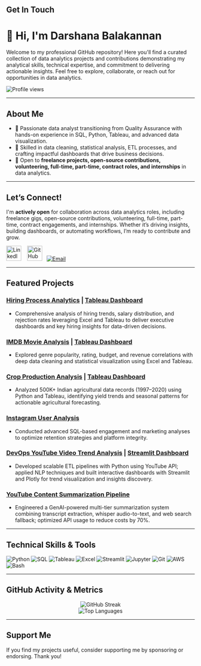 <!-- 
# Hi there, I'm Darshana 👋

Welcome to my personal repository! Here you'll find various projects and contributions I've made. Feel free to explore and reach out if you have any questions or collaboration ideas.

![Profile views](https://komarev.com/ghpvc/?username=darshanabk&color=blue)

## About Me

- 🌱 I’m currently learning and exploring new technologies.
- 💬 Ask me about data analytics, open-source contributions, and more.
- 📫 How to reach me: [Email](mailto:darshanabalakannan@gmail.com)
 ##
![GitHub Stats](https://github-readme-stats.vercel.app/api?username=darshanabk&show_icons=true&theme=radical) 
## Projects

Here are some of my noteworthy projects:

### Project 1: [Hiring Process Analytics](https://github.com/darshanabk/HiringProcessAnalytics)
<p align="left">
  <img src="https://github.com/darshanabk/HiringProcessAnalytics/blob/main/Recruitment.jpg" width="500" height = "250" title="hover text">
</p>

- Analyzing hiring trends, salary distribution, and rejection rates using Microsoft Excel and Tableau. Includes a Tableau KPI dashboard and Excel-based insights for data-driven hiring decisions.

### Project 2: [IMDB Movie Analysis](https://github.com/darshanabk/IMDBMovieAnalysis)
<p align="left">
  <img src="https://github.com/darshanabk/IMDBMovieAnalysis/blob/main/download.png" width="500" height = "250" title="hover text">
</p>

- This project analyzes the IMDB movie dataset using Excel and Tableau, exploring trends in genres, ratings, budgets, and revenues through data cleaning, statistical analysis, and visualizations.

### Project 3: [Crop Production](https://github.com/darshanabk/Crop_Production)
<p align="left">
  <img src="https://github.com/darshanabk/Crop_Production/blob/main/Crop.jfif" width="500" height = "250" title="hover text">
</p>

- This repository analyzes crop production data in India from 1997 to 2020, offering insights on agricultural trends, predictions, and regional comparisons using Python, Tableau, and data visualization tools.

### Project 4: [Instagram User Analysis](https://github.com/darshanabk/InstagramUserAnalysis)
<p align="left">
  <img src="https://github.com/darshanabk/InstagramUserAnalysis/blob/main/insta.jfif" width="500" height = "250" title="hover text">
</p>

- This repository analyzes Instagram user engagement using SQL queries to extract insights into user behavior, marketing effectiveness, and platform trends, aiming to optimize strategies, improve retention, and ensure platform integrity. 

## Tools

![Python](https://img.shields.io/badge/-Python-3776AB?style=flat&logo=python&logoColor=white)
![MySQL](https://img.shields.io/badge/-MySQL-4479A1?style=flat&logo=mysql&logoColor=white)
![Kaggle](https://img.shields.io/badge/-Kaggle-20BEFF?style=flat&logo=kaggle&logoColor=white)
![Jupyter Notebook](https://img.shields.io/badge/-Jupyter_Notebook-F37626?style=flat&logo=jupyter&logoColor=white)
![Git](https://img.shields.io/badge/-Git-F05032?style=flat&logo=git&logoColor=white)
![GitHub](https://img.shields.io/badge/-GitHub-181717?style=flat&logo=github&logoColor=white)
![VS Code](https://img.shields.io/badge/-VS_Code-0078D4?style=flat&logo=visual-studio-code&logoColor=white)
![Statistics](https://img.shields.io/badge/-Statistics-000000?style=flat&logo=statistics&logoColor=white)
![Tableau](https://img.shields.io/badge/-Tableau-E97627?style=flat&logo=tableau&logoColor=white)
![SQL](https://img.shields.io/badge/-SQL-4479A1?style=flat&logo=sql&logoColor=white)
![Supabase](https://img.shields.io/badge/-Supabase-3ECF8E?style=flat&logo=supabase&logoColor=white)
![Excel](https://img.shields.io/badge/-Excel-217346?style=flat&logo=microsoft-excel&logoColor=white)
![HTML](https://img.shields.io/badge/-HTML5-E34F26?style=flat&logo=html5&logoColor=white)
![CSS](https://img.shields.io/badge/-CSS3-1572B6?style=flat&logo=css3&logoColor=white)
![JavaScript](https://img.shields.io/badge/-JavaScript-F7DF1E?style=flat&logo=javascript&logoColor=black)

<!-- <img src="https://cdn.jsdelivr.net/gh/devicons/devicon/icons/python/python-original.svg" width="40" height="40"><img src="https://cdn.jsdelivr.net/gh/devicons/devicon/icons/mysql/mysql-original.svg" width="40" height="40"><img src="https://cdn.jsdelivr.net/gh/devicons/devicon/icons/git/git-original.svg" width="40" height="40"><img src="https://cdn.jsdelivr.net/gh/devicons/devicon/icons/jupyter/jupyter-original.svg" width="40" height="40"><img src="https://cdn.jsdelivr.net/gh/devicons/devicon/icons/kaggle/kaggle-original.svg" width="40" height="40"><img src="https://cdn.jsdelivr.net/gh/devicons/devicon/icons/vscode/vscode-original.svg" width="40" height="40"/>  -->




## Get In Touch
<!--
      <style>
        .libutton {
          display: flex;
          flex-direction: column;
          justify-content: center;
          padding: 7px;
          text-align: center;
          outline: none;
          text-decoration: none !important;
          color: #ffffff !important;
          width: 200px;
          height: 32px;
          border-radius: 16px;
          background-color: #0A66C2;
          font-family: "SF Pro Text", Helvetica, sans-serif;
        }
      </style>
<a class="libutton" href="https://www.linkedin.com/comm/mynetwork/discovery-see-all?usecase=PEOPLE_FOLLOWS&followMember=darshanabk" target="_blank">Follow on LinkedIn</a>

-->

<!--
[<img src="https://cdn.jsdelivr.net/gh/devicons/devicon/icons/linkedin/linkedin-original.svg" width="40" height="40" alt="LinkedIn"/>](https://linkedin.com/in/darshanabk/)
##



![GitHub Streak](https://github-readme-streak-stats.herokuapp.com/?user=darshanabk&theme=radical)

![Top Languages](https://github-readme-stats.vercel.app/api/top-langs/?username=darshanabk&layout=compact&theme=radical) 
![trophy](https://github-profile-trophy.vercel.app/?username=darshanabk&theme=radical)

<!-- 
![Activity Graph](https://activity-graph.herokuapp.com/graph?username=darshanabk&theme=radical) 
-->


# 👋 Hi, I'm Darshana Balakannan

Welcome to my professional GitHub repository! Here you'll find a curated collection of data analytics projects and contributions demonstrating my analytical skills, technical expertise, and commitment to delivering actionable insights. Feel free to explore, collaborate, or reach out for opportunities in data analytics.

![Profile views](https://komarev.com/ghpvc/?username=darshanabk&color=blue)

---

## About Me

- 🌱 Passionate data analyst transitioning from Quality Assurance with hands-on experience in SQL, Python, Tableau, and advanced data visualization.
- 💬 Skilled in data cleaning, statistical analysis, ETL processes, and crafting impactful dashboards that drive business decisions.
- 🤝 Open to **freelance projects, open-source contributions, volunteering, full-time, part-time, contract roles, and internships** in data analytics.
---

## Let’s Connect!

I'm **actively open** for collaboration across data analytics roles, including freelance gigs, open-source contributions, volunteering, full-time, part-time, contract engagements, and internships. Whether it’s driving insights, building dashboards, or automating workflows, I’m ready to contribute and grow.

[<img src="https://cdn.jsdelivr.net/gh/devicons/devicon/icons/linkedin/linkedin-original.svg" width="40" height="40" alt="LinkedIn"/>](https://linkedin.com/in/darshanabk/) &nbsp;&nbsp; [<img src="https://img.icons8.com/ios-filled/50/808080/github.png" width="40" height="40" alt="GitHub"/>](https://github.com/darshanabk)&nbsp;&nbsp;
[![Email](https://img.icons8.com/ios/40/808080/new-post.png)](mailto:darshanabalakannan@gmail.com)



 
<!-- [<img src="https://cdn.jsdelivr.net/gh/devicons/devicon/icons/github/github-original.svg" width="40" height="40" alt="GitHub"/>](https://github.com/darshanabk) -->



---

## Featured Projects

### [Hiring Process Analytics](https://github.com/darshanabk/HiringProcessAnalytics) | [Tableau Dashboard](https://public.tableau.com/views/HiringProcessAnalytics_17383579109830/HiringProcessAnalytics?:language=en-US&:sid=&:redirect=auth&:display_count=n&:origin=viz_share_link)
 
- Comprehensive analysis of hiring trends, salary distribution, and rejection rates leveraging Excel and Tableau to deliver executive dashboards and key hiring insights for data-driven decisions.

### [IMDB Movie Analysis](https://github.com/darshanabk/IMDBMovieAnalysis) | [Tableau Dashboard](https://public.tableau.com/app/profile/darshana.b8538/viz/IMDBMovieAnalysis_17383721644000/IMDBMovieAnalysis) 
 
- Explored genre popularity, rating, budget, and revenue correlations with deep data cleaning and statistical visualization using Excel and Tableau.

### [Crop Production Analysis](https://github.com/darshanabk/Crop_Production) | [Tableau Dashboard](https://public.tableau.com/app/profile/darshana.b8538/viz/CropProductionAnalysis_17334398919360/CropProductionDashboard)

- Analyzed 500K+ Indian agricultural data records (1997–2020) using Python and Tableau, identifying yield trends and seasonal patterns for actionable agricultural forecasting.

### [Instagram User Analysis](https://github.com/darshanabk/InstagramUserAnalysis)  
 
- Conducted advanced SQL-based engagement and marketing analyses to optimize retention strategies and platform integrity.

### [DevOps YouTube Video Trend Analysis](https://github.com/darshanabk/YouTube_Video_Trend_Analysis) | [Streamlit Dashboard](https://devops-youtube-trends.streamlit.app/) 
- Developed scalable ETL pipelines with Python using YouTube API; applied NLP techniques and built interactive dashboards with Streamlit and Plotly for trend visualization and insights discovery.

### [YouTube Content Summarization Pipeline](https://www.kaggle.com/code/darshanabalakannan/youtube-video-summarization-using-genai) 
- Engineered a GenAI-powered multi-tier summarization system combining transcript extraction, whisper audio-to-text, and web search fallback; optimized API usage to reduce costs by 70%.

---

## Technical Skills & Tools

![Python](https://img.shields.io/badge/-Python-3776AB?style=flat&logo=python&logoColor=white)
![SQL](https://img.shields.io/badge/-MySQL-4479A1?style=flat&logo=mysql&logoColor=white)
![Tableau](https://img.shields.io/badge/-Tableau-E97627?style=flat&logo=tableau&logoColor=white)
![Excel](https://img.shields.io/badge/-Excel-217346?style=flat&logo=microsoft-excel&logoColor=white)
![Streamlit](https://img.shields.io/badge/-Streamlit-FF4B4B?style=flat&logo=streamlit&logoColor=white)
![Jupyter](https://img.shields.io/badge/-Jupyter-FA5B0F?style=flat&logo=jupyter&logoColor=white)
![Git](https://img.shields.io/badge/-Git-F05032?style=flat&logo=git&logoColor=white)
![AWS](https://img.shields.io/badge/-AWS-232F3E?style=flat&logo=amazon-aws&logoColor=white)
![Bash](https://img.shields.io/badge/-Bash-4EAA25?style=flat&logo=gnu-bash&logoColor=white)


---

## GitHub Activity & Metrics
<div align="center">
  
![GitHub Streak](https://github-readme-streak-stats.herokuapp.com/?user=darshanabk&theme=radical)  
![Top Languages](https://github-readme-stats.vercel.app/api/top-langs/?username=darshanabk&layout=compact&theme=radical)  

</div>

---

## Support Me
If you find my projects useful, consider supporting me by sponsoring or endorsing. Thank you!







